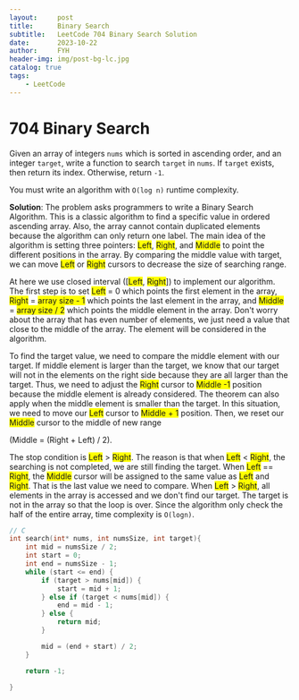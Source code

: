 ```yaml
---
layout:     post
title:      Binary Search
subtitle:   LeetCode 704 Binary Search Solution
date:       2023-10-22
author:     FYH
header-img: img/post-bg-lc.jpg
catalog: true
tags:
    - LeetCode
---
```


<script src="https://cdnjs.cloudflare.com/ajax/libs/mathjax/2.7.5/MathJax.js?config=TeX-AMS_HTML" async></script>

# 704 Binary Search 

Given an array of integers `nums` which is sorted in ascending order, and an integer `target`, write a function to search `target` in `nums`. If `target` exists, then return its index. Otherwise, return `-1`.

You must write an algorithm with `O(log n)` runtime complexity.

**Solution**: The problem asks programmers to write a Binary Search Algorithm. This is a classic algorithm to find a specific value in ordered ascending array. Also, the array cannot contain duplicated elements because the algorithm can only return one label. The main idea of the algorithm is setting three pointers: <span style="background-color: yellow">Left</span>, <span style="background-color: yellow">Right</span>, and <span style="background-color: yellow">Middle</span> to point the different positions in the array. By comparing the middle value with target, we can move <span style="background-color: yellow">Left</span> or <span style="background-color: yellow">Right</span> cursors to decrease the size of searching range.

At here we use closed interval ([<span style="background-color: yellow">Left</span>, <span style="background-color: yellow">Right</span>]) to implement our algorithm. The first step is to set <span style="background-color: yellow">Left</span> = 0 which points the first element in the array, <span style="background-color: yellow">Right</span> = <span style="background-color: yellow">array size - 1</span> which points the last element in the array, and <span style="background-color: yellow">Middle</span> = <span style="background-color: yellow">array size / 2</span> which points the middle element in the array. Don't worry about the array that has even number of elements, we just need a value that close to the middle of the array. The element will be considered in the algorithm. 

To find the target value, we need to compare the middle element with our target. If middle element is larger than the target, we know that our target will not in the elements on the right side because they are all larger than the target. Thus, we need to adjust the <span style="background-color: yellow">Right</span> cursor to <span style="background-color: yellow">Middle -1</span> position because the middle element is already considered. The theorem can also apply when the middle element is smaller than the target. In this situation, we need to move our <span style="background-color: yellow">Left</span> cursor to <span style="background-color: yellow">Middle + 1</span> position. Then, we reset our <span style="background-color: yellow">Middle</span> cursor to the middle of new range 

(Middle = (Right + Left) / 2).

The stop condition is <span style="background-color: yellow">Left</span> > <span style="background-color: yellow">Right</span>. The reason is that when <span style="background-color: yellow">Left</span> < <span style="background-color: yellow">Right</span>, the searching is not completed, we are still finding the target. When <span style="background-color: yellow">Left</span> == <span style="background-color: yellow">Right</span>, the <span style="background-color: yellow">Middle</span> cursor will be assigned to the same value as <span style="background-color: yellow">Left</span> and <span style="background-color: yellow">Right</span>. That is the last value we need to compare. When <span style="background-color: yellow">Left</span> > <span style="background-color: yellow">Right</span>, all elements in the array is accessed and we don't find our target. The target is not in the array so that the loop is over. Since the algorithm only check the half of the entire array, time complexity is `O(logn)`. 

```C
// C
int search(int* nums, int numsSize, int target){
    int mid = numsSize / 2;
    int start = 0;
    int end = numsSize - 1;
    while (start <= end) {
        if (target > nums[mid]) {
            start = mid + 1;
        } else if (target < nums[mid]) {
            end = mid - 1;
        } else {
            return mid;
        }

        mid = (end + start) / 2;
    }

    return -1;
    
}
```

